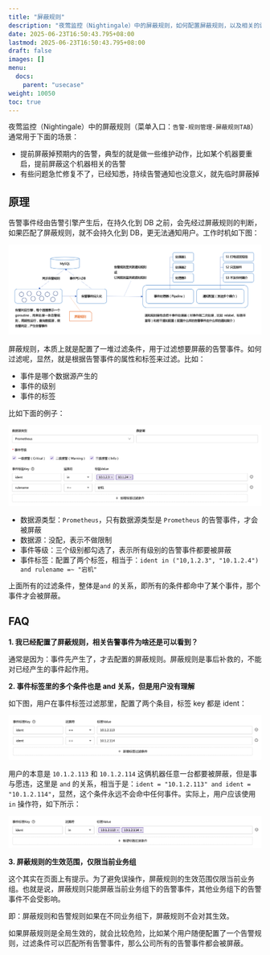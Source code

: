 ```yaml
---
title: "屏蔽规则"
description: "夜莺监控（Nightingale）中的屏蔽规则，如何配置屏蔽规则，以及相关的设计初衷。屏蔽规则可以屏蔽告警事件，避免告警事件打扰到用户。"
date: 2025-06-23T16:50:43.795+08:00
lastmod: 2025-06-23T16:50:43.795+08:00
draft: false
images: []
menu:
  docs:
    parent: "usecase"
weight: 10050
toc: true
---
```


夜莺监控（Nightingale）中的屏蔽规则（菜单入口：`告警-规则管理-屏蔽规则TAB`）通常用于下面的场景：

- 提前屏蔽掉预期内的告警，典型的就是做一些维护动作，比如某个机器要重启，提前屏蔽这个机器相关的告警
- 有些问题急忙修复不了，已经知悉，持续告警通知也没意义，就先临时屏蔽掉

## 原理

告警事件经由告警引擎产生后，在持久化到 DB 之前，会先经过屏蔽规则的判断，如果匹配了屏蔽规则，就不会持久化到 DB，更无法通知用户。工作时机如下图：

<img src="/img/usecase/mute/01.png" alt="夜莺屏蔽规则工作时机" title="夜莺屏蔽规则工作时机">

屏蔽规则，本质上就是配置了一堆过滤条件，用于过滤想要屏蔽的告警事件。如何过滤呢，显然，就是根据告警事件的属性和标签来过滤。比如：

- 事件是哪个数据源产生的
- 事件的级别
- 事件的标签

比如下面的例子：

<img src="/img/usecase/mute/02.png" alt="夜莺屏蔽规则配置示例" title="夜莺屏蔽规则配置示例">

- 数据源类型：`Prometheus`，只有数据源类型是 `Prometheus` 的告警事件，才会被屏蔽
- 数据源：没配，表示不做限制
- 事件等级：三个级别都勾选了，表示所有级别的告警事件都要被屏蔽
- 事件标签：配置了两个标签，相当于：`ident in ("10,1.2.3", "10.1.2.4") and rulename =~ "宕机"`

上面所有的过滤条件，整体是`and` 的关系，即所有的条件都命中了某个事件，那个事件才会被屏蔽。

## FAQ

**1. 我已经配置了屏蔽规则，相关告警事件为啥还是可以看到？**

通常是因为：事件先产生了，才去配置的屏蔽规则。屏蔽规则是事后补救的，不能对已经产生的事件起作用。

**2. 事件标签里的多个条件也是 and 关系，但是用户没有理解**

如下图，用户在事件标签过滤那里，配置了两个条目，标签 key 都是 ident：

<img src="/img/usecase/mute/03.png" alt="夜莺屏蔽规则事件标签配置错误示例" title="夜莺屏蔽规则事件标签配置错误示例">

用户的本意是 `10.1.2.113` 和 `10.1.2.114` 这俩机器任意一台都要被屏蔽，但是事与愿违，这里是 `and` 的关系，相当于是：`ident = "10.1.2.113" and ident = "10.1.2.114"`，显然，这个条件永远不会命中任何事件。实际上，用户应该使用 `in` 操作符，如下所示：

<img src="/img/usecase/mute/04.png" alt="夜莺屏蔽规则事件标签配置正确示例" title="夜莺屏蔽规则事件标签配置正确示例">

**3. 屏蔽规则的生效范围，仅限当前业务组**

这个其实在页面上有提示。为了避免误操作，屏蔽规则的生效范围仅限当前业务组。也就是说，屏蔽规则只能屏蔽当前业务组下的告警事件，其他业务组下的告警事件不会受影响。

即：屏蔽规则和告警规则如果在不同业务组下，屏蔽规则不会对其生效。

如果屏蔽规则是全局生效的，就会比较危险，比如某个用户随便配置了一个告警规则，过滤条件可以匹配所有告警事件，那么公司所有的告警事件都会被屏蔽。
